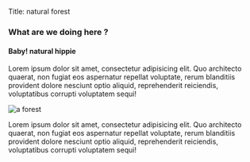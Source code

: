 Title: natural forest

### What are we doing here ?

#### Baby! natural hippie

Lorem ipsum dolor sit amet, consectetur adipisicing elit. Quo architecto quaerat, non fugiat eos aspernatur repellat voluptate, rerum blanditiis provident dolore nesciunt optio aliquid, reprehenderit reiciendis, voluptatibus corrupti voluptatem sequi!

![a forest]({attach}natural_forest.jpg) 

Lorem ipsum dolor sit amet, consectetur adipisicing elit. Quo architecto quaerat, non fugiat eos aspernatur repellat voluptate, rerum blanditiis provident dolore nesciunt optio aliquid, reprehenderit reiciendis, voluptatibus corrupti voluptatem sequi!
